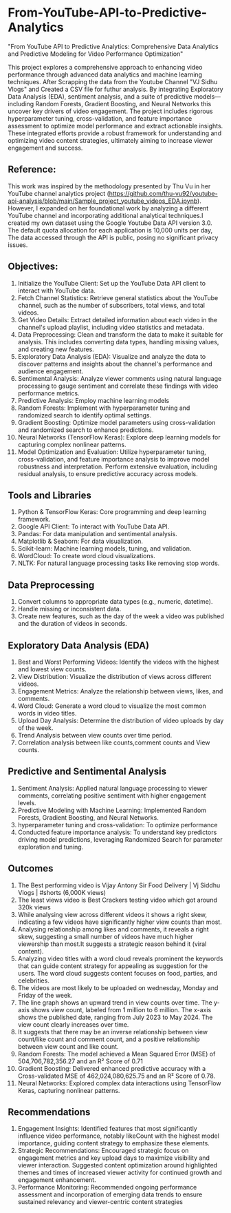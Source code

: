 # From-YouTube-API-to-Predictive-Analytics
"From YouTube API to Predictive Analytics: Comprehensive Data Analytics and Predictive Modeling for Video Performance Optimization"


This project explores a comprehensive approach to enhancing video performance through advanced data analytics and machine learning techniques. After Scrapping the data from the Youtube Channel "VJ Sidhu Vlogs" and Created a CSV file for futhur analysis. By integrating Exploratory Data Analysis (EDA), sentiment analysis, and a suite of predictive models—including Random Forests, Gradient Boosting, and Neural Networks this uncover key drivers of video engagement. The project includes rigorous hyperparameter tuning, cross-validation, and feature importance assessment to optimize model performance and extract actionable insights. These integrated efforts provide a robust framework for understanding and optimizing video content strategies, ultimately aiming to increase viewer engagement and success.

## Reference:
This work was inspired by the methodology presented by Thu Vu in her YouTube channel analytics project (https://github.com/thu-vu92/youtube-api-analysis/blob/main/Sample_project_youtube_videos_EDA.ipynb). However, I expanded on her foundational work by analyzing a different YouTube channel and incorporating additional analytical techniques.I created my own dataset using the Google Youtube Data API version 3.0. The default quota allocation for each application is 10,000 units per day, The data accessed through the API is public, posing no significant privacy issues.

## Objectives:
1) Initialize the YouTube Client: Set up the YouTube Data API client to interact with YouTube data.
2) Fetch Channel Statistics: Retrieve general statistics about the YouTube channel, such as the number of subscribers, total views, and total videos.
3) Get Video Details: Extract detailed information about each video in the channel's upload playlist, including video statistics and metadata.
4) Data Preprocessing: Clean and transform the data to make it suitable for analysis. This includes converting data types, handling missing values, and creating new features.
5) Exploratory Data Analysis (EDA): Visualize and analyze the data to discover patterns and insights about the channel's performance and audience engagement.
6) Sentimental Analysis: Analyze viewer comments using natural language processing to gauge sentiment and correlate these findings with video performance metrics.
7) Predictive Analysis: Employ machine learning models
8) Random Forests: Implement with hyperparameter tuning and randomized search to identify optimal settings.
9) Gradient Boosting: Optimize model parameters using cross-validation and randomized search to enhance predictions.
10) Neural Networks (TensorFlow Keras): Explore deep learning models for capturing complex nonlinear patterns.
11) Model Optimization and Evaluation: Utilize hyperparameter tuning, cross-validation, and feature importance analysis to improve model robustness and interpretation. Perform extensive evaluation, including residual analysis, to ensure predictive accuracy across models.

## Tools and Libraries
1) Python & TensorFlow Keras: Core programming and deep learning framework.
2) Google API Client: To interact with YouTube Data API.
3) Pandas: For data manipulation and sentimental analysis.
4) Matplotlib & Seaborn: For data visualization.
5) Scikit-learn: Machine learning models, tuning, and validation.
6) WordCloud: To create word cloud visualizations.
7) NLTK: For natural language processing tasks like removing stop words.

## Data Preprocessing
1) Convert columns to appropriate data types (e.g., numeric, datetime).
2) Handle missing or inconsistent data.
3) Create new features, such as the day of the week a video was published and the duration of videos in seconds.

## Exploratory Data Analysis (EDA)
1) Best and Worst Performing Videos: Identify the videos with the highest and lowest view counts.
2) View Distribution: Visualize the distribution of views across different videos.
3) Engagement Metrics: Analyze the relationship between views, likes, and comments.
4) Word Cloud: Generate a word cloud to visualize the most common words in video titles.
5) Upload Day Analysis: Determine the distribution of video uploads by day of the week.
6) Trend Analysis between view counts over time period.
7) Correlation analysis between like counts,comment counts and View counts.

## Predictive and Sentimental Analysis
1) Sentiment Analysis: Applied natural language processing to viewer comments, correlating positive sentiment with higher engagement levels.
2) Predictive Modeling with Machine Learning: Implemented Random Forests, Gradient Boosting, and Neural Networks.
3) hyperparameter tuning and cross-validation: To optimize performance
4) Conducted feature importance analysis: To understand key predictors driving model predictions, leveraging Randomized Search for parameter exploration and tuning.

## Outcomes
1) The Best performing video is Vijay Antony Sir Food Delivery | Vj Siddhu Vlogs | #shorts (6,000K views)
2) The least views video is Best Crackers testing video which got around 320k views
3) While analysing view across different videos it shows a right skew, indicating a few videos have significantly higher view counts than most.
4) Analysing relationship among likes and comments, it reveals a right skew, suggesting a small number of videos have much higher viewership than most.It suggests a strategic reason behind it (viral content).
5) Analyzing video titles with a word cloud reveals prominent the keywords that can guide content strategy for appealing as suggestion for the users. The word cloud suggests content focuses on food, parties, and celebrities.
6) The videos are most likely to be uploaded on wednesday, Monday and Friday of the week.
7) The line graph shows an upward trend in view counts over time. The y-axis shows view count, labeled from 1 million to 6 million. The x-axis shows the published date, ranging from July 2023 to May 2024. The view count clearly increases over time.
8) It suggests that there may be an inverse relationship between view count/like count and comment count, and a positive relationship between view count and like count.
9) Random Forests: The model achieved a Mean Squared Error (MSE) of 504,706,782,356.27 and an R² Score of 0.71
10) Gradient Boosting: Delivered enhanced predictive accuracy with a Cross-validated MSE of 462,024,080,625.75 and an R² Score of 0.78.
11) Neural Networks: Explored complex data interactions using TensorFlow Keras, capturing nonlinear patterns.

## Recommendations
1) Engagement Insights: Identified features that most significantly influence video performance, notably likeCount with the highest model importance, guiding content strategy to emphasize these elements.
2) Strategic Recommendations: Encouraged strategic focus on engagement metrics and key upload days to maximize visibility and viewer interaction. Suggested content optimization around highlighted themes and times of increased viewer activity for continued growth and engagement enhancement.
3) Performance Monitoring: Recommended ongoing performance assessment and incorporation of emerging data trends to ensure sustained relevancy and viewer-centric content strategies

